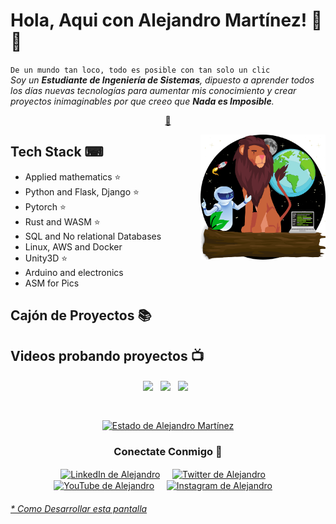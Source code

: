# Hola, Aqui con Alejandro Martínez! 🤙🤟


`De un mundo tan loco, todo es posible con tan solo un clic`<br><em> Soy un **Estudiante de Ingeniería de Sistemas**, dipuesto a aprender todos los días nuevas tecnologías para aumentar mis conocimiento y crear proyectos inimaginables por que creeo que **Nada es Imposible**.</em>


<p align="center">
<a href="https://github.com/AlejoMart789/AlejoMart789/blob/master/ai.md">🤖</a>
</p>


<a href="https://msha.ke/alejomart789">
<img align="right" height="auto" width="200" src="https://github.com/alejomart789/alejomart789/raw/master/img/LogoGitHub.png"/>
</a>


## Tech Stack ⌨
- Applied mathematics ⭐
- Python and Flask, Django ⭐
- Pytorch ⭐
- Rust and WASM ⭐
- SQL and No relational Databases
- Linux, AWS and Docker
- Unity3D ⭐
- Arduino and electronics
- ASM for Pics


## Cajón de Proyectos 📚



## Videos probando proyectos 📺
<p align="center"><a href="https://www.youtube.com/watch?v=O8YMuxm5lxE" target="blank"><img align="center" width="200px" src="https://i.ytimg.com/vi/O8YMuxm5lxE/hqdefault.jpg?sqp=-oaymwEjCNACELwBSFryq4qpAxUIARUAAAAAGAElAADIQj0AgKJDeAE=&rs=AOn4CLBn-SLFQ2CqC2-qzl5daHS-Mu2AZA"/></a>&nbsp;&nbsp;
<a href="https://www.youtube.com/watch?v=hvVg72uCMt4" target="blank"><img align="center" width="200px" src="https://i.ytimg.com/vi/hvVg72uCMt4/hqdefault.jpg?sqp=-oaymwEjCNACELwBSFryq4qpAxUIARUAAAAAGAElAADIQj0AgKJDeAE=&rs=AOn4CLCVDKL6v32wnUCY5-idSc7RBUNHyA"/></a>&nbsp;&nbsp;
<a href="https://www.youtube.com/watch?v=yvb-FmRFcoA" target="blank"><img align="center" width="200px" src="https://i.ytimg.com/vi/yvb-FmRFcoA/hqdefault.jpg?sqp=-oaymwEjCNACELwBSFryq4qpAxUIARUAAAAAGAElAADIQj0AgKJDeAE=&rs=AOn4CLADY3A6T0TqnvZMQEDgWRsCW9Uyew"/></a>&nbsp;&nbsp;
</p>


<br>

<p align="center">
<a href="#user-30538313-pinned-items-reorder-form">
<img align="center" src="https://github-readme-stats.vercel.app/api?username=alejomart789&bg_color=30,e96443,904e95&title_color=fff&text_color=fff" alt="Estado de Alejandro Martínez"/>
</a>
</p>

<div align="center">
<h3 align="center">Conectate Conmigo 👀</h3>
</div>
<p align="center">
<a href="https://www.linkedin.com/in/alejandro-mart%C3%ADnez-l%C3%B3pez-34329a1aa/" target="blank">
<img align="center" width="30px" alt="LinkedIn de Alejandro" src="https://www.vectorlogo.zone/logos/linkedin/linkedin-icon.svg"/></a> &nbsp; &nbsp;
<a href="https://twitter.com/AlejoMart_789" target="blank">
<img align="center" width="30px" alt="Twitter de Alejandro" src="https://www.vectorlogo.zone/logos/twitter/twitter-official.svg"/></a> &nbsp; &nbsp;
<a href="https://www.youtube.com/channel/UC8V9TI2i6Gd1zLOwegYAdaA" target="blank">
<img align="center" width="30px" alt="YouTube de Alejandro" src="https://www.vectorlogo.zone/logos/youtube/youtube-icon.svg"/></a> &nbsp; &nbsp;
<a href="https://www.instagram.com/alejandro_m789/?hl=es" target="blank">
<img align="center" width="30px" alt="Instagram de Alejandro" src="https://www.vectorlogo.zone/logos/instagram/instagram-icon.svg"/></a> &nbsp; &nbsp;

</p>


###### [* Como Desarrollar esta pantalla](https://github.com/HectorPulido/HectorPulido/tree/master/ReadmeGenerator)

